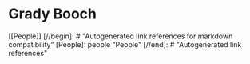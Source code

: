 # Grady Booch

[[People]]
[//begin]: # "Autogenerated link references for markdown compatibility"
[People]: people "People"
[//end]: # "Autogenerated link references"